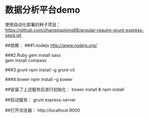 数据分析平台demo
==================================

使用自动化部署的种子项目：<br />
https://github.com/zhangxiaolong88/angular-require-grunt-express-seed.git

##依赖：
###1.nodejs
http://www.nodejs.org/

###2.Ruby
gem install sass<br />
gem install compass

###3.grunt
npm install -g grunt-cli

###4.bower
npm install –g bower

##安装了上述服务后进行初始化：
bower install & npm install

##启动服务：
grunt express-server

##打开浏览器：
http://localhost:9000
